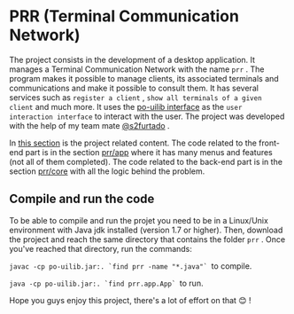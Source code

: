 # PRR (Terminal Communication Network)
 
 The project consists in the development of a desktop application. It manages a Terminal Communication Network with the name `prr` . 
 The program makes it possible to manage clients, its associated terminals and communications and make it possible to consult them.
 It has several services such as `register a client` , `show all terminals of a given client` and much more. It uses the [po-uilib interface](https://fenix.tecnico.ulisboa.pt/homepage/ist13501/framework-de-interaccao-po-uilib) as the `user interaction interface` to interact with the user. The project was developed with the help of my team mate [@s2furtado](https://github.com/s2furtado) .
 
 In [this section](https://github.com/josedsilva20/Object-oriented-Programming-PO-pt-/tree/main/projeto) is the project related content. The code related to the front-end part is in the section [prr/app](https://github.com/josedsilva20/Object-oriented-Programming-PO-pt-/tree/main/projeto/proj/prr/app) where it has many menus and features (not all of them completed). The code related to the back-end part is in the section [prr/core](https://github.com/josedsilva20/Object-oriented-Programming-PO-pt-/tree/main/projeto/proj/prr/core) with all the logic behind the problem.
 
 ## Compile and run the code
 
 To be able to compile and run the projet you need to be in a Linux/Unix environment with Java jdk installed (version 1.7 or higher). Then, download the project and reach the same directory that contains the folder `prr` . Once you've reached that directory, run the commands:
 
 ```javac -cp po-uilib.jar:. `find prr -name "*.java"` ```to compile.
 
 ```java -cp po-uilib.jar:. `find prr.app.App` ```to run.
 
Hope you guys enjoy this project, there's a lot of effort on that 😊 !
